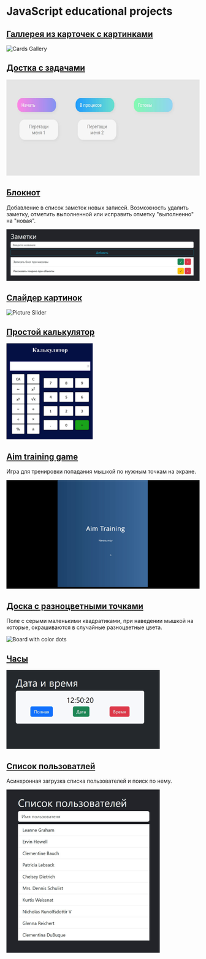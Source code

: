 # JavaScript educational projects

## [Галлерея из карточек с картинками](cards-gallery)

<img alt="Cards Gallery" src="cards-gallery/cardsGallery.gif"/>

## [Достка с задачами](kanbanboard)

<img src="kanbanboard/kanbanboard.jpg" height="250"/>

## [Блокнот](notepad)

Добавление в список заметок новых записей. Возможность удалить заметку, отметить выполненной или исправить отметку "выполненно" на "новая".

<img src="notepad/notepad.jpg">

## [Слайдер картинок](pictures-slider)

<img alt="Picture Slider" src="pictures-slider/pictureSlider.gif"/>

## [Простой калькулятор](simple-calculator)

<img src="simple-calculator/calc.jpg" height="250"/>

## [Aim training game](games/aim-training-game)

Игра для тренировки попадания мышкой по нужным точкам на экране.

<img alt="Aim Game" src="games/aim-training-game/aimGame.gif" width="600"/>

## [Доска с разноцветными точками](games/board-with-colored-dots)

Поле с серыми маленькими квадратиками, при наведении мышкой на которые, окрашиваются в случайные разноцветные цвета.

<img alt="Board with color dots" src="games/board-with-colored-dots/boardColorDots.gif" width="250"/>

## [Часы](clock)

<img alt="Aim Game" src="clock/clock.gif" width="400"/>

## [Список пользоватлей](async-getting-data)

Асинхронная загрузка списка пользователей и поиск по нему.

<img alt="Aim Game" src="async-getting-data/users-data.jpg" width="400"/>
